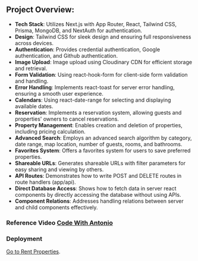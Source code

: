 ## Project Overview:

- **Tech Stack**: Utilizes Next.js with App Router, React, Tailwind CSS, Prisma, MongoDB, and NextAuth for authentication.
- **Design**: Tailwind CSS for sleek design and ensuring full responsiveness across devices.
- **Authentication**: Provides credential authentication, Google authentication, and Github authentication.
- **Image Upload**: Image upload using Cloudinary CDN for efficient storage and retrieval.
- **Form Validation**: Using react-hook-form for client-side form validation and handling.
- **Error Handling**: Implements react-toast for server error handling, ensuring a smooth user experience.
- **Calendars**: Using react-date-range for selecting and displaying available dates.
- **Reservation**: Implements a reservation system, allowing guests and properties' owners to cancel reservations.
- **Property Management**: Enables creation and deletion of properties, including pricing calculation.
- **Advanced Search**: Employs an advanced search algorithm by category, date range, map location, number of guests, rooms, and bathrooms.
- **Favorites System**: Offers a favorites system for users to save preferred properties.
- **Shareable URLs**: Generates shareable URLs with filter parameters for easy sharing and viewing by others.
- **API Routes**: Demonstrates how to write POST and DELETE routes in route handlers (app/api).
- **Direct Database Access**: Shows how to fetch data in server react components by directly accessing the database without using APIs.
- **Component Relations**: Addresses handling relations between server and child components effectively.

### Reference Video [Code With Antonio]

### Deployment
  [Go to Rent Properties](https://clone-rent-properties.vercel.app/).

[//]: #
[Code With Antonio]: <https://www.youtube.com/watch?v=c_-b_isI4vg&ab_channel=CodeWithAntonio>

